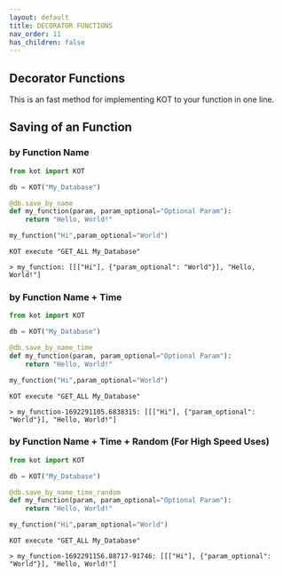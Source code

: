```yaml
---
layout: default
title: DECORATOR FUNCTIONS
nav_order: 11
has_children: false
---
```

## Decorator Functions
This is an fast method for implementing KOT to your function in one line.


## Saving of an Function 

### by Function Name
```python
from kot import KOT

db = KOT("My_Database")

@db.save_by_name
def my_function(param, param_optional="Optional Param"):
    return "Hello, World!"

my_function("Hi",param_optional="World")
```
```console
KOT execute "GET_ALL My_Database"

> my_function: [[["Hi"], {"param_optional": "World"}], "Hello, World!"]
```

### by Function Name + Time
```python
from kot import KOT

db = KOT("My_Database")

@db.save_by_name_time
def my_function(param, param_optional="Optional Param"):
    return "Hello, World!"

my_function("Hi",param_optional="World")
```
```console
KOT execute "GET_ALL My_Database"

> my_function-1692291105.6838315: [[["Hi"], {"param_optional": "World"}], "Hello, World!"]
```

### by Function Name + Time + Random (For High Speed Uses)
```python
from kot import KOT

db = KOT("My_Database")

@db.save_by_name_time_random
def my_function(param, param_optional="Optional Param"):
    return "Hello, World!"

my_function("Hi",param_optional="World")
```
```console
KOT execute "GET_ALL My_Database"

> my_function-1692291156.88717-91746: [[["Hi"], {"param_optional": "World"}], "Hello, World!"]
```